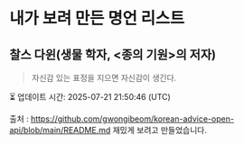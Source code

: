 # 내가 보려 만든 명언 리스트

##  찰스 다윈(생물 학자, <종의 기원>의 저자)
> 자신감 있는 표정을 지으면 자신감이 생긴다.


⏳ 업데이트 시간: 2025-07-21 21:50:46 (UTC)

출처 : https://github.com/gwongibeom/korean-advice-open-api/blob/main/README.md
재밌게 보려고 만들었습니다.
